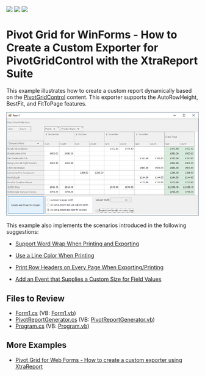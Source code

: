 <!-- default badges list -->
![](https://img.shields.io/endpoint?url=https://codecentral.devexpress.com/api/v1/VersionRange/128581777/22.2.2%2B)
[![](https://img.shields.io/badge/Open_in_DevExpress_Support_Center-FF7200?style=flat-square&logo=DevExpress&logoColor=white)](https://supportcenter.devexpress.com/ticket/details/E2231)
[![](https://img.shields.io/badge/📖_How_to_use_DevExpress_Examples-e9f6fc?style=flat-square)](https://docs.devexpress.com/GeneralInformation/403183)
<!-- default badges end -->
# Pivot Grid for WinForms - How to Create a Custom Exporter for PivotGridControl with the XtraReport Suite


This example illustrates how to create a custom report dynamically based on the [PivotGridControl](https://docs.devexpress.com/WindowsForms/DevExpress.XtraPivotGrid.PivotGridControl) content. This exporter supports the AutoRowHeight, BestFit, and FitToPage features.


![Pivot Grid for WinForms - Custom Exporter](images/custom-exporter-pivot-grid-winforms.png)

This example also implements the scenarios introduced in the following suggestions:

- [Support Word Wrap When Printing and Exporting](https://www.devexpress.com/Support/Center/p/S130430) 

- [Use a Line Color When Printing](https://www.devexpress.com/Support/Center/p/S91257)

- [Print Row Headers on Every Page When Exporting/Printing](https://www.devexpress.com/Support/Center/p/AS9011)

- [Add an Event that Supplies a Custom Size for Field Values](https://www.devexpress.com/Support/Center/p/S18650)


## Files to Review
* [Form1.cs](./CS/Report_at_Runtime/Form1.cs) (VB: [Form1.vb](./VB/Report_at_Runtime/Form1.vb))
* [PivotReportGenerator.cs](./CS/Report_at_Runtime/PivotReportGenerator.cs) (VB: [PivotReportGenerator.vb](./VB/Report_at_Runtime/PivotReportGenerator.vb))
* [Program.cs](./CS/Report_at_Runtime/Program.cs) (VB: [Program.vb](./VB/Report_at_Runtime/Program.vb))

## More Examples

- [Pivot Grid for Web Forms - How to create a custom exporter using XtraReport](https://github.com/DevExpress-Examples/how-to-create-a-custom-exporter-using-xtrareport-autorowheight-bestfit-and-fittopage-e2686)


